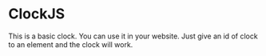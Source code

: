 ClockJS
=======

This is a basic clock. You can use it in your website. Just give an id of clock to an element and the clock will work.
